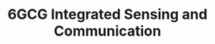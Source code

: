 ---
layout: whitepaper
title: 6GCG Integrated Sensing and Communication
filepath: ./files/6GCG - Sustainability -  rev 4a - 07Oct2024.pdf
preview: ./files/6cgcg-sustainability.png
release: Oct,2024
index: 5
draft: false
---